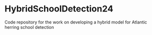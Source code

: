 # HybridSchoolDetection24
Code repository for the work on developing a hybrid model for Atlantic herring school detection
